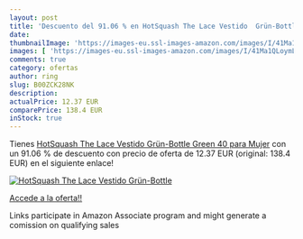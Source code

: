 ```yaml
---
layout: post
title: 'Descuento del 91.06 % en HotSquash The Lace Vestido  Grün-Bottle '
date: 
thumbnailImage: 'https://images-eu.ssl-images-amazon.com/images/I/41Ma1QLoymL._SL200_.jpg'
images: [ 'https://images-eu.ssl-images-amazon.com/images/I/41Ma1QLoymL._SL200_.jpg' ]
comments: true
category: ofertas
author: ring
slug: B00ZCK28NK
description:
actualPrice: 12.37 EUR
comparePrice: 138.4 EUR
inStock: true
---
```


Tienes [HotSquash The Lace Vestido  Grün-Bottle Green  40 para Mujer](https://www.amazon.es/dp/B00ZCK28NK/?tag=tolees-21) con un 91.06 % de descuento con precio de oferta de 12.37 EUR (original: 138.4 EUR) en el siguiente enlace!

[![HotSquash The Lace Vestido  Grün-Bottle ](https://images-eu.ssl-images-amazon.com/images/I/41Ma1QLoymL._SL200_.jpg)](https://www.amazon.es/dp/B00ZCK28NK/?tag=tolees-21)

[Accede a la oferta!!](https://www.amazon.es/dp/B00ZCK28NK/?tag=tolees-21)

Links participate in Amazon Associate program and might generate a comission on qualifying sales


